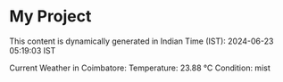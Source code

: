 # My Project

This content is dynamically generated in Indian Time (IST): 2024-06-23 05:19:03 IST


Current Weather in Coimbatore:
Temperature: 23.88 °C
Condition: mist

